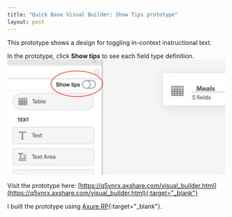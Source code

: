 ```yaml
---
title: "Quick Base Visual Builder: Show Tips prototype"
layout: post
---
```

This prototype shows a design for toggling in-context instructional text.

In the prototype, click **Show tips** to see each field type definition.
![](/assets/images/show-tips.png)

Visit the prototype here: [https://q5vnrx.axshare.com/visual_builder.html](https://q5vnrx.axshare.com/visual_builder.html){:target="_blank"}

I built the prototype using [Axure RP](https://www.axure.com/){:target="_blank"}.
